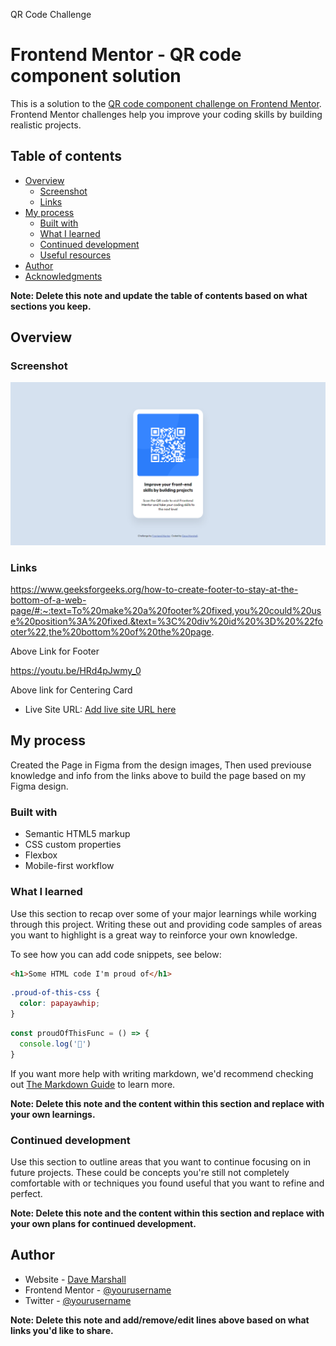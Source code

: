 QR Code Challenge
# Frontend Mentor - QR code component solution

This is a solution to the [QR code component challenge on Frontend Mentor](https://www.frontendmentor.io/challenges/qr-code-component-iux_sIO_H). Frontend Mentor challenges help you improve your coding skills by building realistic projects. 

## Table of contents

- [Overview](#overview)
  - [Screenshot](#screenshot)
  - [Links](#links)
- [My process](#my-process)
  - [Built with](#built-with)
  - [What I learned](#what-i-learned)
  - [Continued development](#continued-development)
  - [Useful resources](#useful-resources)
- [Author](#author)
- [Acknowledgments](#acknowledgments)

**Note: Delete this note and update the table of contents based on what sections you keep.**

## Overview

### Screenshot

![](images\2022-02-11-21-32-qr-code-bbm-test.netlify.app.png)

### Links

https://www.geeksforgeeks.org/how-to-create-footer-to-stay-at-the-bottom-of-a-web-page/#:~:text=To%20make%20a%20footer%20fixed,you%20could%20use%20position%3A%20fixed.&text=%3C%20div%20id%20%3D%20%22footer%22,the%20bottom%20of%20the%20page.

Above Link for Footer

https://youtu.be/HRd4pJwmy_0

Above link for Centering Card

- Live Site URL: [Add live site URL here](https://qr-code-bbm-test.netlify.app/#)

## My process

Created the Page in Figma from the design images, Then used previouse knowledge and info from the links above to build the page based on my Figma design.

### Built with

- Semantic HTML5 markup
- CSS custom properties
- Flexbox
- Mobile-first workflow

### What I learned

Use this section to recap over some of your major learnings while working through this project. Writing these out and providing code samples of areas you want to highlight is a great way to reinforce your own knowledge.

To see how you can add code snippets, see below:

```html
<h1>Some HTML code I'm proud of</h1>
```
```css
.proud-of-this-css {
  color: papayawhip;
}
```
```js
const proudOfThisFunc = () => {
  console.log('🎉')
}
```

If you want more help with writing markdown, we'd recommend checking out [The Markdown Guide](https://www.markdownguide.org/) to learn more.

**Note: Delete this note and the content within this section and replace with your own learnings.**

### Continued development

Use this section to outline areas that you want to continue focusing on in future projects. These could be concepts you're still not completely comfortable with or techniques you found useful that you want to refine and perfect.

**Note: Delete this note and the content within this section and replace with your own plans for continued development.**

## Author

- Website - [Dave Marshall](https://www.bombblastmedia.com)
- Frontend Mentor - [@yourusername](https://www.frontendmentor.io/profile/yourusername)
- Twitter - [@yourusername](https://www.twitter.com/yourusername)

**Note: Delete this note and add/remove/edit lines above based on what links you'd like to share.**

